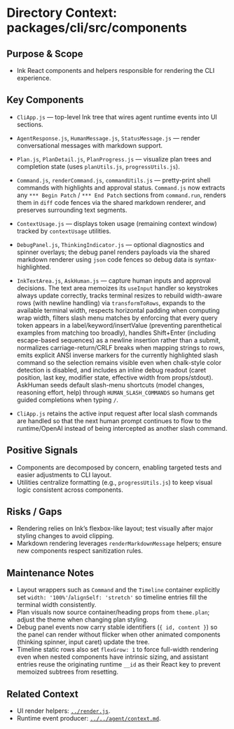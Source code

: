# Directory Context: packages/cli/src/components

## Purpose & Scope

- Ink React components and helpers responsible for rendering the CLI experience.

## Key Components

- `CliApp.js` — top-level Ink tree that wires agent runtime events into UI sections.
- `AgentResponse.js`, `HumanMessage.js`, `StatusMessage.js` — render conversational messages with markdown support.
- `Plan.js`, `PlanDetail.js`, `PlanProgress.js` — visualize plan trees and completion state (uses `planUtils.js`, `progressUtils.js`).
- `Command.js`, `renderCommand.js`, `commandUtils.js` — pretty-print shell commands with highlights and approval status. `Command.js` now extracts any `*** Begin Patch` / `*** End Patch` sections from `command.run`, renders them in `diff` code fences via the shared markdown renderer, and preserves surrounding text segments.
- `ContextUsage.js` — displays token usage (remaining context window) tracked by `contextUsage` utilities.
- `DebugPanel.js`, `ThinkingIndicator.js` — optional diagnostics and spinner overlays; the debug panel renders payloads via the shared markdown renderer using `json` code fences so debug data is syntax-highlighted.
- `InkTextArea.js`, `AskHuman.js` — capture human inputs and approval decisions. The text area memoizes its `useInput` handler so keystrokes always update correctly, tracks terminal resizes to rebuild width-aware rows (with newline handling) via `transformToRows`, expands to the available terminal width, respects horizontal padding when computing wrap width, filters slash menu matches by enforcing that every query token appears in a label/keyword/insertValue (preventing parenthetical examples from matching too broadly), handles Shift+Enter (including escape-based sequences) as a newline insertion rather than a submit, normalizes carriage-return/CRLF breaks when mapping strings to rows, emits explicit ANSI inverse markers for the currently highlighted slash command so the selection remains visible even when chalk-style color detection is disabled, and includes an inline debug readout (caret position, last key, modifier state, effective width from props/stdout). AskHuman seeds default slash-menu shortcuts (model changes, reasoning effort, help) through `HUMAN_SLASH_COMMANDS` so humans get guided completions when typing `/`.

- `CliApp.js` retains the active input request after local slash commands are handled so that the next human prompt continues to flow to the runtime/OpenAI instead of being intercepted as another slash command.

## Positive Signals

- Components are decomposed by concern, enabling targeted tests and easier adjustments to CLI layout.
- Utilities centralize formatting (e.g., `progressUtils.js`) to keep visual logic consistent across components.

## Risks / Gaps

- Rendering relies on Ink’s flexbox-like layout; test visually after major styling changes to avoid clipping.
- Markdown rendering leverages `renderMarkdownMessage` helpers; ensure new components respect sanitization rules.

## Maintenance Notes

- Layout wrappers such as `Command` and the `Timeline` container explicitly set `width: '100%'`/`alignSelf: 'stretch'`
  so timeline entries fill the terminal width consistently.
- Plan visuals now source container/heading props from `theme.plan`; adjust the theme when changing plan styling.
- Debug panel events now carry stable identifiers (`{ id, content }`) so the panel can render without flicker when
  other animated components (thinking spinner, input caret) update the tree.
- Timeline static rows also set `flexGrow: 1` to force full-width rendering even when nested components have
  intrinsic sizing, and assistant entries reuse the originating runtime `__id` as their React key to prevent
  memoized subtrees from resetting.

## Related Context

- UI render helpers: [`../render.js`](../render.js).
- Runtime event producer: [`../../agent/context.md`](../../agent/context.md).

